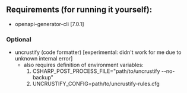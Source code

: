 ## Requirements (for running it yourself):

-   openapi-generator-cli [7.0.1]

### Optional

-   uncrustify (code formatter) [experimental: didn't work for me due to unknown internal error]
    -   also requires definition of environment variables:
        1. CSHARP_POST_PROCESS_FILE="path/to/uncrustify --no-backup"
        2. UNCRUSTIFY_CONFIG=path/to/uncrustify-rules.cfg
